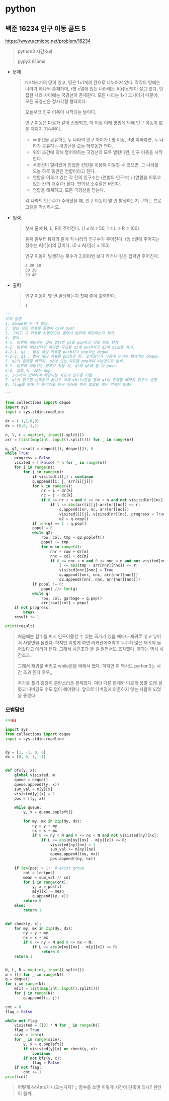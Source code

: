 # python

## 백준 16234 인구 이동 골드 5

https://www.acmicpc.net/problem/16234



> python3 시간초과
>
> pypy3 816ms



* 문제

  > N×N크기의 땅이 있고, 땅은 1×1개의 칸으로 나누어져 있다. 각각의 땅에는 나라가 하나씩 존재하며, r행 c열에 있는 나라에는 A[r][c]명이 살고 있다. 인접한 나라 사이에는 국경선이 존재한다. 모든 나라는 1×1 크기이기 때문에, 모든 국경선은 정사각형 형태이다.
  >
  > 오늘부터 인구 이동이 시작되는 날이다.
  >
  > 인구 이동은 다음과 같이 진행되고, 더 이상 아래 방법에 의해 인구 이동이 없을 때까지 지속된다.
  >
  > - 국경선을 공유하는 두 나라의 인구 차이가 L명 이상, R명 이하라면, 두 나라가 공유하는 국경선을 오늘 하루동안 연다.
  > - 위의 조건에 의해 열어야하는 국경선이 모두 열렸다면, 인구 이동을 시작한다.
  > - 국경선이 열려있어 인접한 칸만을 이용해 이동할 수 있으면, 그 나라를 오늘 하루 동안은 연합이라고 한다.
  > - 연합을 이루고 있는 각 칸의 인구수는 (연합의 인구수) / (연합을 이루고 있는 칸의 개수)가 된다. 편의상 소수점은 버린다.
  > - 연합을 해체하고, 모든 국경선을 닫는다.
  >
  > 각 나라의 인구수가 주어졌을 때, 인구 이동이 몇 번 발생하는지 구하는 프로그램을 작성하시오.
  
* 입력

  > 첫째 줄에 N, L, R이 주어진다. (1 ≤ N ≤ 50, 1 ≤ L ≤ R ≤ 100)
  >
  > 둘째 줄부터 N개의 줄에 각 나라의 인구수가 주어진다. r행 c열에 주어지는 정수는 A[r][c]의 값이다. (0 ≤ A[r][c] ≤ 100)
  >
  > 인구 이동이 발생하는 횟수가 2,000번 보다 작거나 같은 입력만 주어진다.
  >
  > ```bash
  > 2 20 50
  > 50 30
  > 20 40
  > ```

* 출력

  > 인구 이동이 몇 번 발생하는지 첫째 줄에 출력한다.
  >
  > ```bash
  > 1
  > ```



```python
'''
로직 설명
1. deque를 두 개 할당.
2. 일단 모든 좌표를 돌면서 q1에 push
3. 그리고 그 좌표를 사방면으로 돌면서 범위에 해당하는지 체크.
4. 범위
4-1. 범위에 해당하는 값이 없다면 q1을 pop하고 다음 좌표 탐색
4-2. 범위에 해당한다면 해당한 좌표를 q1에 push하고 q2에 q1값을 복사.
4-2-1. q2 : 범위 해당 좌표를 push하고 pop하는 deque
4-2-2. q1 : 범위 해당 좌표를 push만 함. 모아뒀다가 나중에 인구수 변경하는 deque.
5. q2가 존재할 때까지, q2에 있는 좌표를 pop하며 4방면으로 탐색.
5-1. 범위에 해당하는 좌표가 있을 시, q1과 q2에 둘 다 push.
5-2. 없을 시, q2는 pop
6. 3~5까지 반복하며 해당되는 좌표의 인구를 더함.
7. q2가 없으면 반복문이 끝나고 이제 while문을 통해 q1이 존재할 때까지 인구수 변경.
8. flag를 통해 한 번이라도 인구 이동을 하지 않았을 때는 반복문 탈출!

'''

from collections import deque
import sys
input = sys.stdin.readline

dr = (-1,1,0,0)
dc = (0,0,-1,1)

n, l, r = map(int, input().split())
arr = [list(map(int, input().split())) for _ in range(n)]

q, q2, result = deque([]), deque([]), 0
while True:
    progress = False
    visited = [[False] * n for _ in range(n)]
    for i in range(n):
        for j in range(n):
            if visited[i][j] : continue
            q.append([i, j, arr[i][j]])
            for k in range(4):
                nr = i + dr[k]
                nc = j + dc[k]
                if 0 <= nr < n and 0 <= nc < n and not visited[nr][nc]:
                    if l <= abs(arr[i][j]-arr[nr][nc]) <= r:
                        q.append([nr, nc, arr[nr][nc]])
                        visited[i][j], visited[nr][nc], progress = True, True, True
                        q2 = q.copy()
            if len(q) == 1 : q.pop()
            popul = 0
            while q2:
                row, col, tmp = q2.popleft()
                popul += tmp
                for m in range(4):
                    nnr = row + dr[m]
                    nnc = col + dc[m]
                    if 0 <= nnr < n and 0 <= nnc < n and not visited[nnr][nnc] and \
                        l <= abs(tmp - arr[nnr][nnc]) <= r:
                        visited[nnr][nnc] = True
                        q.append([nnr, nnc, arr[nnr][nnc]])
                        q2.append([nnr, nnc, arr[nnr][nnc]])
            if popul != 0:
                popul //= len(q)
            while q:
                row, col, garbage = q.pop()
                arr[row][col] = popul
    if not progress:
        break
    result += 1

print(result)
```

> 처음에는 함수를 써서 인구이동할 수 있는 국가가 있을 때마다 재귀로 넣고 넣어서 사방면을 돌았다. 하지만 이렇게 하면 리커션에러라고 무수히 많은 재귀에 들어갔다고 에러가 뜬다.  그래서 시간초과 뜰 걸 알면서도 조작했다. 결과는 역시 시간초과.
>
> 그래서 재귀를 버리고 while문을 택해서 했다. 하지만 이 역시도 python3는 시간 초과 뜬다 후우,,
>
> 추가로 풀기 굉장히 혼란스러운 문제였다. 여타 다른 문제와 다르게 정말 오래 걸렸고 디버깅도 수도 없이 해야했다. 앞으로 디버깅에 의존하지 않는 사람이 되었음 좋겠다.



### 모범답안

```python
444ms

import sys
from collections import deque
input = sys.stdin.readline


dy = [1, -1, 0, 0] 
dx = [0, 0, 1, -1]


def bfs(y, x):
    global visisted, m
    queue = deque()
    queue.append((y, x))
    sum_val = m[y][x]
    visisted[y][x] = 1
    pos = [(y, x)]

    while queue:
        y, x = queue.popleft()

        for my, mx in zip(dy, dx):
            ny = y + my
            nx = x + mx
            if 0 <= ny < N and 0 <= nx < N and not visisted[ny][nx]:
                if L <= abs(m[ny][nx] - m[y][x]) <= R:
                    visisted[ny][nx] = 1
                    sum_val += m[ny][nx]
                    queue.append((ny, nx))
                    pos.append((ny, nx))
        
    if len(pos) > 1:  # exist group
        cnt = len(pos)
        mean = sum_val // cnt
        for i in range(cnt):
            y, x = pos[i] 
            m[y][x] = mean
            q.append((y, x))
        return 0
    else:
        return 1


def check(y, x):
    for my, mx in zip(dy, dx):
        ny = y + my
        nx = x + mx
        if 0 <= ny < N and 0 <= nx < N:
            if L <= abs(m[ny][nx] - m[y][x]) <= R:
                return 0
    return 1


N, L, R = map(int, input().split())
m = [[] for _ in range(N)]
q = deque()
for i in range(N):
    m[i] = list(map(int, input().split()))
    for j in range(N):
        q.append((i, j))

cnt = 0
flag = False 

while not flag:
    visisted = [[0] * N for _ in range(N)]
    flag = True
    size = len(q)
    for _ in range(size):
        y, x = q.popleft()
        if visisted[y][x] or check(y, x):
            continue
        if not bfs(y, x):
            flag = False 
    if not flag:
        cnt += 1
print(cnt)
```

> 어떻게 444ms가 나오는거지? ;; 함수를 쓰면 이렇게 시간이 단축이 되나? 원인이 뭘까..